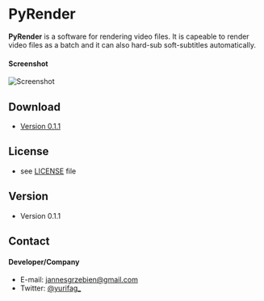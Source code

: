 PyRender
========
**PyRender** is a software for rendering video files.
It is capeable to render video files as a batch and it can also hard-sub soft-subtitles automatically.

#### Screenshot
![Screenshot](http://puu.sh/aWkSj/f4950d1205.png "screenshot software")

## Download
* [Version 0.1.1](https://github.com/Yurifag/PyRender/archive/master.zip)

## License 
* see [LICENSE](https://github.com/username/sw-name/blob/master/LICENSE.md) file

## Version 
* Version 0.1.1

## Contact
#### Developer/Company
* E-mail: jannesgrzebien@gmail.com
* Twitter: [@yurifag_](https://twitter.com/yurifag_)
